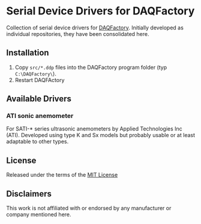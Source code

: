 # Serial Device Drivers for DAQFactory

Collection of serial device drivers for [DAQFactory](http://www.azeotech.com/).
Initially developed as individual repositories, they have been consolidated
here.

## Installation

1. Copy `src/*.ddp` files into the DAQFactory program folder (typ `C:\DAQFactory\`).
2. Restart DAQFActory


## Available Drivers

### ATI sonic anemometer

For SATI-* series ultrasonic anemometers by Applied Technologies Inc (ATI).
Developed using type K and Sx models but probably usable or at least adaptable
to other types. 



## License

Released under the terms of the [MIT License](LICENSE)

## Disclaimers

This work is not affiliated with or endorsed by any manufacturer or company
mentioned here. 

